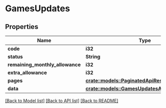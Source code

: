 # GamesUpdates

## Properties

Name | Type | Description | Notes
------------ | ------------- | ------------- | -------------
**code** | **i32** |  | 
**status** | **String** |  | 
**remaining_monthly_allowance** | **i32** |  | 
**extra_allowance** | **i32** |  | 
**pages** | [**crate::models::PaginatedApiResponseAllOfPages**](PaginatedApiResponse_allOf_pages.md) |  | 
**data** | [**crate::models::GamesUpdatesAllOfData**](GamesUpdates_allOf_data.md) |  | 

[[Back to Model list]](../README.md#documentation-for-models) [[Back to API list]](../README.md#documentation-for-api-endpoints) [[Back to README]](../README.md)



